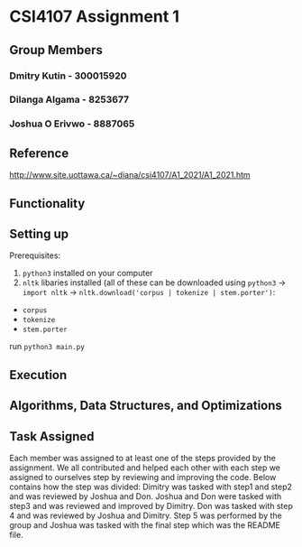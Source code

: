 # CSI4107 Assignment 1

## Group Members
### Dmitry Kutin - 300015920
### Dilanga Algama - 8253677
### Joshua O Erivwo - 8887065

## Reference

http://www.site.uottawa.ca/~diana/csi4107/A1_2021/A1_2021.htm

## Functionality

## Setting up

Prerequisites: 
1. `python3` installed on your computer
2. `nltk` libaries installed (all of these can be downloaded using `python3` -> `import nltk` -> `nltk.download('corpus | tokenize | stem.porter')`: 
  * `corpus`
  * `tokenize`
  * `stem.porter`

run `python3 main.py`

## Execution

## Algorithms, Data Structures, and Optimizations 

## Task Assigned
Each member was assigned to at least one of the steps provided by the assignment. We all contributed and helped each other with each step we assigned to ourselves step by reviewing and improving the code. Below contains how the step was divided:
Dimitry was tasked with step1 and step2 and was reviewed by Joshua and Don. Joshua and Don were tasked with step3 and was reviewed and improved by Dimitry. Don was tasked with step 4 and was reviewed by Joshua and Dimitry. Step 5 was performed by the group and Joshua was tasked with the final step which was the README file.

